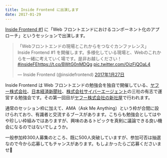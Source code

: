 ```yaml
---
title: Inside Frontend に出演します
date: 2017-01-29
---
```


[Inside Frontend #1](https://inside-frontend.connpass.com/event/47920/) に「Web フロントエンドにおけるコンポーネント化のアプローチ」というセッションで出演します。

<blockquote class="twitter-tweet" data-lang="ja"><p lang="ja" dir="ltr">「Webフロントエンドの現場とこれからをつなぐカンファレンス」 Inside Frontend #1 を開催します。多様化している現場と、Webのこれからを一緒に考えていく場です。是非お越しください！ <a href="https://twitter.com/hashtag/insideFE?src=hash">#insideFE</a><a href="https://t.co/BWtG0nMDQg">https://t.co/BWtG0nMDQg</a> <a href="https://t.co/OizFjQOaL4">pic.twitter.com/OizFjQOaL4</a></p>&mdash; Inside Frontend (@insidefrontend) <a href="https://twitter.com/insidefrontend/status/824839759583326208">2017年1月27日</a></blockquote>

Inside Frontend は Web フロントエンドの勉強会を独自で開催している、[ヤフー株式会社](http://docs.yahoo.co.jp/)、[日本経済新聞社](http://www.nikkei.co.jp/nikkeiinfo/)、[株式会社サイバーエージェント](https://www.cyberagent.co.jp/)の三社の有志で運営する勉強会です。その第一回目が[ヤフー株式会社の新社屋](https://www.google.co.jp/maps/place/%E6%9D%B1%E4%BA%AC%E3%82%AC%E3%83%BC%E3%83%87%E3%83%B3%E3%83%86%E3%83%A9%E3%82%B9%E7%B4%80%E5%B0%BE%E4%BA%95%E7%94%BA/@35.679626,139.7346653,17z/)で行われます。

通常のセッション枠に加えて、AMA（Ask Me Anything）という枠が合間に設けられており、有識者と交流するブースがあります。こちらも勉強会としてはやや珍しい枠組みではありますが、興味のあるトピックを真剣に議論できる良い機会になるのではないでしょうか。

一般参加枠300人募集のところ、既に500人突破していますが、参加可否は抽選なので今から応募してもチャンスがあります。もしよかったらご応募くださいませ👀
